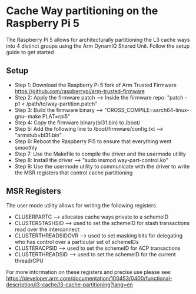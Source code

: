 # Cache Way partitioning on the Raspberry Pi 5
The Raspberry Pi 5 allows for architecturally partitioning the L3 cache ways into 4 distinct groups using the Arm DynamIQ Shared Unit. Follow the setup guide to get started


## Setup
- Step 1: Download the Raspberry Pi 5 fork of Arm Trusted Firmware https://github.com/raspberrypi/arm-trusted-firmware
- Step 2: Apply the firmware patch --> Inside the firmware repo: "patch -p1 < /path/to/way-partition.patch"
- Step 3: Build the firmware binary --> "CROSS_COMPILE=aarch64-linux-gnu- make PLAT=rpi5"
- Step 4: Copy the firmware binary(bl31.bin) to /boot/
- Step 5: Add the following line to /boot/firmware/config.txt --> "armstub=bl31.bin"
- Step 6: Reboot the Raspberry Pi5 to ensure that everything went smoothly
- Step 7: Use the Makefile to compile the driver and the usermode utility
- Step 8: Install the driver --> "sudo insmod way-part-control.ko"
- Step 9: Use the usermode utility to communicate with the driver to write the MSR registers that control cache partitioning


## MSR Registers
The user mode utility allows for writing the following registers
- CLUSERPARTC --> allocates cache ways private to a schemeID
- CLUSTERSTASHSID --> used to set the schemeID for stash transactions read over the interconnect
- CLUSTERTHREADSIDOVR --> used to set masking bits for delegating who has control over a particular set of schemeIDs
- CLUSTERACPSID --> used to set the schemeID for ACP transactions
- CLUSTERTHREADSID --> used to set the schemeID for the current thread/CPU


For more information on these registers and precise use please see: https://developer.arm.com/documentation/100453/0400/functional-description/l3-cache/l3-cache-partitioning?lang=en
